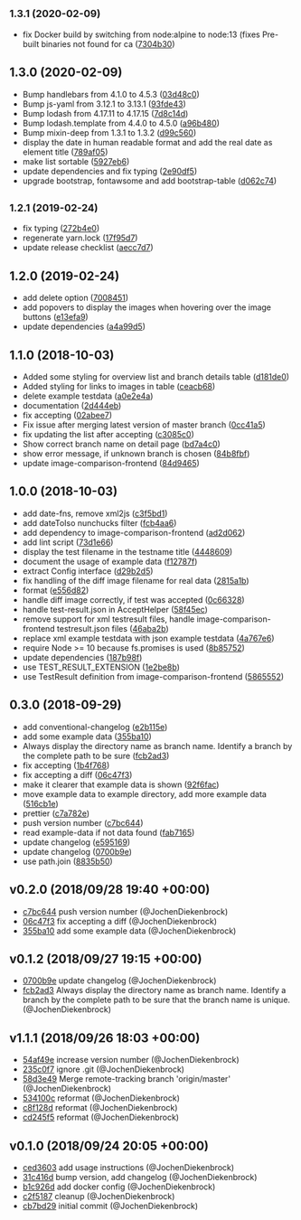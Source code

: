 ## <small>1.3.1 (2020-02-09)</small>

* fix Docker build by switching from node:alpine to node:13 (fixes Pre-built binaries not found for ca ([7304b30](https://github.com/jochendiekenbrock/image-comparison-backend/commit/7304b30))



## 1.3.0 (2020-02-09)

* Bump handlebars from 4.1.0 to 4.5.3 ([03d48c0](https://github.com/jochendiekenbrock/image-comparison-backend/commit/03d48c0))
* Bump js-yaml from 3.12.1 to 3.13.1 ([93fde43](https://github.com/jochendiekenbrock/image-comparison-backend/commit/93fde43))
* Bump lodash from 4.17.11 to 4.17.15 ([7d8c14d](https://github.com/jochendiekenbrock/image-comparison-backend/commit/7d8c14d))
* Bump lodash.template from 4.4.0 to 4.5.0 ([a96b480](https://github.com/jochendiekenbrock/image-comparison-backend/commit/a96b480))
* Bump mixin-deep from 1.3.1 to 1.3.2 ([d99c560](https://github.com/jochendiekenbrock/image-comparison-backend/commit/d99c560))
* display the date in human readable format and add the real date as element title ([789af05](https://github.com/jochendiekenbrock/image-comparison-backend/commit/789af05))
* make list sortable ([5927eb6](https://github.com/jochendiekenbrock/image-comparison-backend/commit/5927eb6))
* update dependencies and fix typing ([2e90df5](https://github.com/jochendiekenbrock/image-comparison-backend/commit/2e90df5))
* upgrade bootstrap, fontawsome and add bootstrap-table ([d062c74](https://github.com/jochendiekenbrock/image-comparison-backend/commit/d062c74))



## <small>1.2.1 (2019-02-24)</small>

* fix typing ([272b4e0](https://github.com/jochendiekenbrock/image-comparison-backend/commit/272b4e0))
* regenerate yarn.lock ([17f95d7](https://github.com/jochendiekenbrock/image-comparison-backend/commit/17f95d7))
* update release checklist ([aecc7d7](https://github.com/jochendiekenbrock/image-comparison-backend/commit/aecc7d7))



## 1.2.0 (2019-02-24)

* add delete option ([7008451](https://github.com/jochendiekenbrock/image-comparison-backend/commit/7008451))
* add popovers to display the images when hovering over the image buttons ([e13efa9](https://github.com/jochendiekenbrock/image-comparison-backend/commit/e13efa9))
* update dependencies ([a4a99d5](https://github.com/jochendiekenbrock/image-comparison-backend/commit/a4a99d5))



## 1.1.0 (2018-10-03)

* Added some styling for overview list and branch details table ([d181de0](https://github.com/jochendiekenbrock/image-comparison-backend/commit/d181de0))
* Added styling for links to images in table ([ceacb68](https://github.com/jochendiekenbrock/image-comparison-backend/commit/ceacb68))
* delete example testdata ([a0e2e4a](https://github.com/jochendiekenbrock/image-comparison-backend/commit/a0e2e4a))
* documentation ([2d444eb](https://github.com/jochendiekenbrock/image-comparison-backend/commit/2d444eb))
* fix accepting ([02abee7](https://github.com/jochendiekenbrock/image-comparison-backend/commit/02abee7))
* Fix issue after merging latest version of master branch ([0cc41a5](https://github.com/jochendiekenbrock/image-comparison-backend/commit/0cc41a5))
* fix updating the list after accepting ([c3085c0](https://github.com/jochendiekenbrock/image-comparison-backend/commit/c3085c0))
* Show correct branch name on detail page ([bd7a4c0](https://github.com/jochendiekenbrock/image-comparison-backend/commit/bd7a4c0))
* show error message, if unknown branch is chosen ([84b8fbf](https://github.com/jochendiekenbrock/image-comparison-backend/commit/84b8fbf))
* update image-comparison-frontend ([84d9465](https://github.com/jochendiekenbrock/image-comparison-backend/commit/84d9465))



## 1.0.0 (2018-10-03)

* add date-fns, remove xml2js ([c3f5bd1](https://github.com/jochendiekenbrock/image-comparison-backend/commit/c3f5bd1))
* add dateToIso nunchucks filter ([fcb4aa6](https://github.com/jochendiekenbrock/image-comparison-backend/commit/fcb4aa6))
* add dependency to image-comparison-frontend ([ad2d062](https://github.com/jochendiekenbrock/image-comparison-backend/commit/ad2d062))
* add lint script ([73d1e66](https://github.com/jochendiekenbrock/image-comparison-backend/commit/73d1e66))
* display the test filename in the testname title ([4448609](https://github.com/jochendiekenbrock/image-comparison-backend/commit/4448609))
* document the usage of example data ([f12787f](https://github.com/jochendiekenbrock/image-comparison-backend/commit/f12787f))
* extract Config interface ([d29b2d5](https://github.com/jochendiekenbrock/image-comparison-backend/commit/d29b2d5))
* fix handling of the diff image filename for real data ([2815a1b](https://github.com/jochendiekenbrock/image-comparison-backend/commit/2815a1b))
* format ([e556d82](https://github.com/jochendiekenbrock/image-comparison-backend/commit/e556d82))
* handle diff image correctly, if test was accepted ([0c66328](https://github.com/jochendiekenbrock/image-comparison-backend/commit/0c66328))
* handle test-result.json in AcceptHelper ([58f45ec](https://github.com/jochendiekenbrock/image-comparison-backend/commit/58f45ec))
* remove support for xml testresult files, handle image-comparison-frontend testresult.json files ([46aba2b](https://github.com/jochendiekenbrock/image-comparison-backend/commit/46aba2b))
* replace xml example testdata with json example testdata ([4a767e6](https://github.com/jochendiekenbrock/image-comparison-backend/commit/4a767e6))
* require Node >= 10 because fs.promises is used ([8b85752](https://github.com/jochendiekenbrock/image-comparison-backend/commit/8b85752))
* update dependencies ([187b98f](https://github.com/jochendiekenbrock/image-comparison-backend/commit/187b98f))
* use TEST_RESULT_EXTENSION ([1e2be8b](https://github.com/jochendiekenbrock/image-comparison-backend/commit/1e2be8b))
* use TestResult definition from image-comparison-frontend ([5865552](https://github.com/jochendiekenbrock/image-comparison-backend/commit/5865552))



## 0.3.0 (2018-09-29)

* add conventional-changelog ([e2b115e](https://github.com/jochendiekenbrock/image-comparison-backend/commit/e2b115e))
* add some example data ([355ba10](https://github.com/jochendiekenbrock/image-comparison-backend/commit/355ba10))
* Always display the directory name as branch name. Identify a branch by the complete path to be sure  ([fcb2ad3](https://github.com/jochendiekenbrock/image-comparison-backend/commit/fcb2ad3))
* fix accepting ([1b4f768](https://github.com/jochendiekenbrock/image-comparison-backend/commit/1b4f768))
* fix accepting a diff ([06c47f3](https://github.com/jochendiekenbrock/image-comparison-backend/commit/06c47f3))
* make it clearer that example data is shown ([92f6fac](https://github.com/jochendiekenbrock/image-comparison-backend/commit/92f6fac))
* move example data to example directory, add more example data ([516cb1e](https://github.com/jochendiekenbrock/image-comparison-backend/commit/516cb1e))
* prettier ([c7a782e](https://github.com/jochendiekenbrock/image-comparison-backend/commit/c7a782e))
* push version number ([c7bc644](https://github.com/jochendiekenbrock/image-comparison-backend/commit/c7bc644))
* read example-data if not data found ([fab7165](https://github.com/jochendiekenbrock/image-comparison-backend/commit/fab7165))
* update changelog ([e595169](https://github.com/jochendiekenbrock/image-comparison-backend/commit/e595169))
* update changelog ([0700b9e](https://github.com/jochendiekenbrock/image-comparison-backend/commit/0700b9e))
* use path.join ([8835b50](https://github.com/jochendiekenbrock/image-comparison-backend/commit/8835b50))


## v0.2.0 (2018/09/28 19:40 +00:00)
- [c7bc644](https://github.com/JochenDiekenbrock/image-comparison-backend/commit/c7bc6440b8d1efa3562917f7d55670987d22fe5c) push version number (@JochenDiekenbrock)
- [06c47f3](https://github.com/JochenDiekenbrock/image-comparison-backend/commit/06c47f37a9af4acb8913b82a3bc2208cc3746fb7) fix accepting a diff (@JochenDiekenbrock)
- [355ba10](https://github.com/JochenDiekenbrock/image-comparison-backend/commit/355ba10f8d7b5a476e6d76d6166af8e90d7551bb) add some example data (@JochenDiekenbrock)

## v0.1.2 (2018/09/27 19:15 +00:00)
- [0700b9e](https://github.com/JochenDiekenbrock/image-comparison-backend/commit/0700b9e7d0258215e1332a6f238a5c1a0c8f6c7f) update changelog (@JochenDiekenbrock)
- [fcb2ad3](https://github.com/JochenDiekenbrock/image-comparison-backend/commit/fcb2ad3ebce455c97d0d595b8cb3de361179346d) Always display the directory name as branch name. Identify a branch by the complete path to be sure that the branch name is unique. (@JochenDiekenbrock)

## v1.1.1 (2018/09/26 18:03 +00:00)
- [54af49e](https://github.com/JochenDiekenbrock/image-comparison-backend/commit/54af49e16e554173483e4f4f138e94eb426f1b0e) increase version number (@JochenDiekenbrock)
- [235c0f7](https://github.com/JochenDiekenbrock/image-comparison-backend/commit/235c0f7ace5447847236d83bce75df91a0f26fad) ignore .git (@JochenDiekenbrock)
- [58d3e49](https://github.com/JochenDiekenbrock/image-comparison-backend/commit/58d3e499d1dda6f9d8002a99d3404d2aeca12e9f) Merge remote-tracking branch 'origin/master' (@JochenDiekenbrock)
- [534100c](https://github.com/JochenDiekenbrock/image-comparison-backend/commit/534100cc000e621fc7f74461f9717c2963b67b88) reformat (@JochenDiekenbrock)
- [c8f128d](https://github.com/JochenDiekenbrock/image-comparison-backend/commit/c8f128d6ec633d74456b0e1058663380f44d1cc6) reformat (@JochenDiekenbrock)
- [cd245f5](https://github.com/JochenDiekenbrock/image-comparison-backend/commit/cd245f5cc36f0efce444d5d23a026b33cd04b9a7) reformat (@JochenDiekenbrock)

## v0.1.0 (2018/09/24 20:05 +00:00)
- [ced3603](https://github.com/JochenDiekenbrock/image-comparison-backend/commit/ced3603725aabfaaff9668dce4532737e8b34609) add usage instructions (@JochenDiekenbrock)
- [31c416d](https://github.com/JochenDiekenbrock/image-comparison-backend/commit/31c416d8bca5858b2aa13e2717ef4049659c12e4) bump version, add changelog (@JochenDiekenbrock)
- [b1c926d](https://github.com/JochenDiekenbrock/image-comparison-backend/commit/b1c926d61a475fdf8d915c60db08abbc6076f0ed) add docker config (@JochenDiekenbrock)
- [c2f5187](https://github.com/JochenDiekenbrock/image-comparison-backend/commit/c2f51875b0106843d23624f78c68c0dd99693cfa) cleanup (@JochenDiekenbrock)
- [cb7bd29](https://github.com/JochenDiekenbrock/image-comparison-backend/commit/cb7bd29924c02e92ea6fc1136d8e9b47f873bc4f) initial commit (@JochenDiekenbrock)
